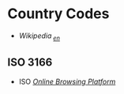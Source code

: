 # Country Codes
- *Wikipedia*<sub> [*en*](http://en.wikipedia.org/wiki/Country_code "Country Code")</sub>

## ISO 3166
- ISO [*Online Browsing Platform*](http://iso.org/obp/ui)

